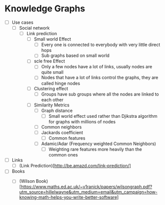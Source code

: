 # Knowledge Graphs

- [ ] Use cases
  - [ ] Social network
    - [ ] Link prediction
      - [ ] Small world Effect 
        - [ ] Every one is connected to everybody with very little direct hops
        - [ ] Sub graphs based on small world
      - [ ] scle free Effect
        - [ ] Only a few nodes have a lot of links, usually nodes are quite small
        - [ ] Nodes that have a lot of links control the graphs, they are called hinge nodes
      - [ ] Clustering effect
        - [ ] Groups have sub groups where all the nodes are linked to each other
      - [ ] Similarity Metrics
        - [ ] Graph distance
          - [ ] Small world effect used rather than Djikstra algorithm for graphs with millions of nodes
        - [ ] Common neighbors
        - [ ] Jackards coefficient
          - [ ] Common features
        - [ ] Adamic/Adar (Frequency weighted Common Neighbors)
          - [ ] Weighting rare features more heavily than the common ones

- [ ] Links
  - [ ] (Link Prediction)[http://be.amazd.com/link-prediction/]

- [ ] Books
  - [ ] (Wilson Book)[https://www.maths.ed.ac.uk/~v1ranick/papers/wilsongraph.pdf?utm_source=hillelwayne&utm_medium=email&utm_campaign=how-knowing-math-helps-you-write-better-software]


